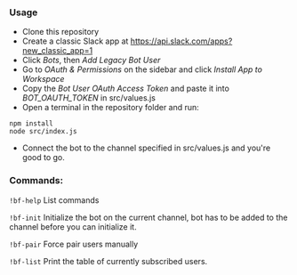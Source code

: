 ### Usage 
- Clone this repository
- Create a classic Slack app at https://api.slack.com/apps?new_classic_app=1
- Click *Bots*, then *Add Legacy Bot User*
- Go to *OAuth & Permissions* on the sidebar and click *Install App to Workspace*
- Copy the *Bot User OAuth Access Token* and paste it into *BOT_OAUTH_TOKEN* in src/values.js
- Open a terminal in the repository folder and run:
```
npm install
node src/index.js
```
- Connect the bot to the channel specified in src/values.js and you're good to go.

### Commands:
```!bf-help```
List commands

```!bf-init```
Initialize the bot on the current channel, bot has to be added to the channel before you can initialize it.

```!bf-pair```
Force pair users manually

```!bf-list``` 
Print the table of currently subscribed users.
